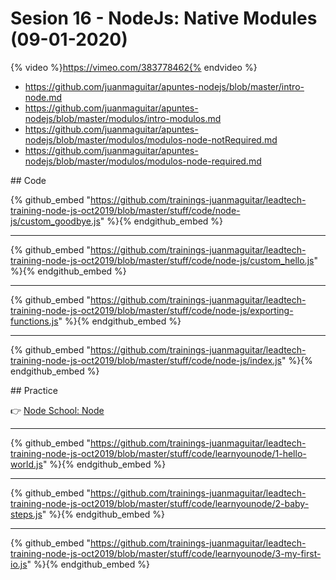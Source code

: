 # Sesion 16 - NodeJs: Native Modules (09-01-2020) 

{% video %}https://vimeo.com/383778462{% endvideo %}


- <https://github.com/juanmaguitar/apuntes-nodejs/blob/master/intro-node.md>
- <https://github.com/juanmaguitar/apuntes-nodejs/blob/master/modulos/intro-modulos.md>
- <https://github.com/juanmaguitar/apuntes-nodejs/blob/master/modulos/modulos-node-notRequired.md>
- <https://github.com/juanmaguitar/apuntes-nodejs/blob/master/modulos/modulos-node-required.md>


## Code

{% github_embed "https://github.com/trainings-juanmaguitar/leadtech-training-node-js-oct2019/blob/master/stuff/code/node-js/custom_goodbye.js" %}{% endgithub_embed %}

---

{% github_embed "https://github.com/trainings-juanmaguitar/leadtech-training-node-js-oct2019/blob/master/stuff/code/node-js/custom_hello.js" %}{% endgithub_embed %}

---

{% github_embed "https://github.com/trainings-juanmaguitar/leadtech-training-node-js-oct2019/blob/master/stuff/code/node-js/exporting-functions.js" %}{% endgithub_embed %}


---

{% github_embed "https://github.com/trainings-juanmaguitar/leadtech-training-node-js-oct2019/blob/master/stuff/code/node-js/index.js" %}{% endgithub_embed %}


## Practice

👉 [Node School: Node](https://github.com/workshopper/learnyounode)

---

{% github_embed "https://github.com/trainings-juanmaguitar/leadtech-training-node-js-oct2019/blob/master/stuff/code/learnyounode/1-hello-world.js" %}{% endgithub_embed %}

---

{% github_embed "https://github.com/trainings-juanmaguitar/leadtech-training-node-js-oct2019/blob/master/stuff/code/learnyounode/2-baby-steps.js" %}{% endgithub_embed %}

---

{% github_embed "https://github.com/trainings-juanmaguitar/leadtech-training-node-js-oct2019/blob/master/stuff/code/learnyounode/3-my-first-io.js" %}{% endgithub_embed %}



